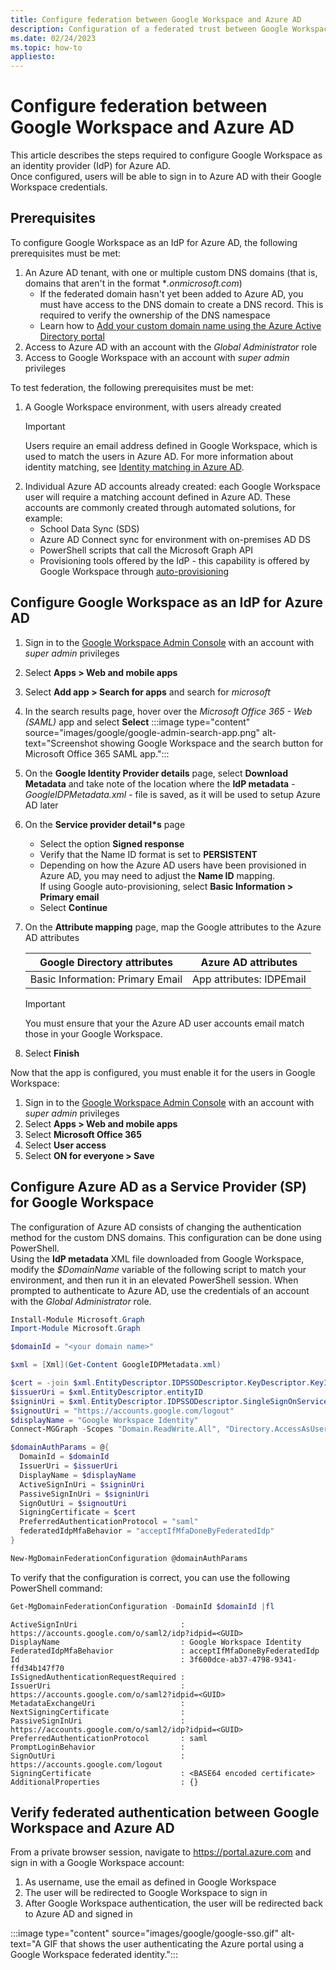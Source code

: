 ```yaml
---
title: Configure federation between Google Workspace and Azure AD
description: Configuration of a federated trust between Google Workspace and Azure AD, with Google Workspace acting as an identity provider (IdP) for Azure AD.
ms.date: 02/24/2023
ms.topic: how-to
appliesto:
---
```


# Configure federation between Google Workspace and Azure AD

This article describes the steps required to configure Google Workspace as an identity provider (IdP) for Azure AD.\
Once configured, users will be able to sign in to Azure AD with their Google Workspace credentials.

## Prerequisites

To configure Google Workspace as an IdP for Azure AD, the following prerequisites must be met:

1. An Azure AD tenant, with one or multiple custom DNS domains (that is, domains that aren't in the format \**.onmicrosoft.com*)
    - If the federated domain hasn't yet been added to Azure AD, you must have access to the DNS domain to create a DNS record. This is required to verify the ownership of the DNS namespace
    - Learn how to [Add your custom domain name using the Azure Active Directory portal](/azure/active-directory/fundamentals/add-custom-domain)
1. Access to Azure AD with an account with the *Global Administrator* role
1. Access to Google Workspace with an account with *super admin* privileges

To test federation, the following prerequisites must be met:

1. A Google Workspace environment, with users already created
    > [!IMPORTANT]
    > Users require an email address defined in Google Workspace, which is used to match the users in Azure AD.
    > For more information about identity matching, see [Identity matching in Azure AD](federated-sign-in.md#identity-matching-in-azure-ad).
1. Individual Azure AD accounts already created: each Google Workspace user will require a matching account defined in Azure AD. These accounts are commonly created through automated solutions, for example:
    - School Data Sync (SDS)
    - Azure AD Connect sync for environment with on-premises AD DS
    - PowerShell scripts that call the Microsoft Graph API
    - Provisioning tools offered by the IdP - this capability is offered by Google Workspace through [auto-provisioning](https://support.google.com/a/answer/7365072)

## Configure Google Workspace as an IdP for Azure AD

1. Sign in to the [Google Workspace Admin Console](https://admin.google.com) with an account with *super admin* privileges
1. Select **Apps > Web and mobile apps**
1. Select **Add app > Search for apps** and search for *microsoft*
1. In the search results page, hover over the *Microsoft Office 365 - Web (SAML)* app and select **Select**
   :::image type="content" source="images/google/google-admin-search-app.png" alt-text="Screenshot showing Google Workspace and the search button for Microsoft Office 365 SAML app.":::
1. On the **Google Identity Provider details** page, select **Download Metadata** and take note of the location where the **IdP metadata** - *GoogleIDPMetadata.xml* - file is saved, as it will be used to setup Azure AD later
1. On the **Service provider detail*s** page
      - Select the option **Signed response**
      - Verify that the Name ID format is set to **PERSISTENT**
      - Depending on how the Azure AD users have been provisioned in Azure AD, you may need to adjust the **Name ID** mapping.\
        If using Google auto-provisioning, select **Basic Information > Primary email**
      - Select **Continue**
1. On the **Attribute mapping** page, map the Google attributes to the Azure AD attributes

    |Google Directory attributes|Azure AD attributes|
    |-|-|
    |Basic Information: Primary Email|App attributes: IDPEmail|

    > [!IMPORTANT]
    > You must ensure that your the Azure AD user accounts email match those in your Google Workspace.

1. Select **Finish**

Now that the app is configured, you must enable it for the users in Google Workspace:

1. Sign in to the [Google Workspace Admin Console](https://admin.google.com) with an account with *super admin* privileges
1. Select **Apps > Web and mobile apps**
1. Select **Microsoft Office 365**
1. Select **User access**
1. Select **ON for everyone > Save**

## Configure Azure AD as a Service Provider (SP) for Google Workspace

The configuration of Azure AD consists of changing the authentication method for the custom DNS domains. This configuration can be done using PowerShell.\
Using the **IdP metadata** XML file downloaded from Google Workspace, modify the *$DomainName* variable of the following script to match your environment, and then run it in an elevated PowerShell session. When prompted to authenticate to Azure AD, use the credentials of an account with the *Global Administrator* role.

```powershell
Install-Module Microsoft.Graph
Import-Module Microsoft.Graph

$domainId = "<your domain name>"

$xml = [Xml](Get-Content GoogleIDPMetadata.xml)

$cert = -join $xml.EntityDescriptor.IDPSSODescriptor.KeyDescriptor.KeyInfo.X509Data.X509Certificate.Split()
$issuerUri = $xml.EntityDescriptor.entityID
$signinUri = $xml.EntityDescriptor.IDPSSODescriptor.SingleSignOnService | ? { $_.Binding.Contains('Redirect') } | % { $_.Location }
$signoutUri = "https://accounts.google.com/logout"
$displayName = "Google Workspace Identity"
Connect-MGGraph -Scopes "Domain.ReadWrite.All", "Directory.AccessAsUser.All"

$domainAuthParams = @{
  DomainId = $domainId
  IssuerUri = $issuerUri
  DisplayName = $displayName
  ActiveSignInUri = $signinUri
  PassiveSignInUri = $signinUri
  SignOutUri = $signoutUri
  SigningCertificate = $cert
  PreferredAuthenticationProtocol = "saml"
  federatedIdpMfaBehavior = "acceptIfMfaDoneByFederatedIdp"
}

New-MgDomainFederationConfiguration @domainAuthParams
```

To verify that the configuration is correct, you can use the following PowerShell command:

```powershell
Get-MgDomainFederationConfiguration -DomainId $domainId |fl
```

```output
ActiveSignInUri                       : https://accounts.google.com/o/saml2/idp?idpid=<GUID>
DisplayName                           : Google Workspace Identity
FederatedIdpMfaBehavior               : acceptIfMfaDoneByFederatedIdp
Id                                    : 3f600dce-ab37-4798-9341-ffd34b147f70
IsSignedAuthenticationRequestRequired :
IssuerUri                             : https://accounts.google.com/o/saml2?idpid=<GUID>
MetadataExchangeUri                   :
NextSigningCertificate                :
PassiveSignInUri                      : https://accounts.google.com/o/saml2/idp?idpid=<GUID>
PreferredAuthenticationProtocol       : saml
PromptLoginBehavior                   :
SignOutUri                            : https://accounts.google.com/logout
SigningCertificate                    : <BASE64 encoded certificate>
AdditionalProperties                  : {}
```

## Verify federated authentication between Google Workspace and Azure AD

From a private browser session, navigate to https://portal.azure.com and sign in with a Google Workspace account:

1. As username, use the email as defined in Google Workspace
1. The user will be redirected to Google Workspace to sign in
1. After Google Workspace authentication, the user will be redirected back to Azure AD and signed in

:::image type="content" source="images/google/google-sso.gif" alt-text="A GIF that shows the user authenticating the Azure portal using a Google Workspace federated identity.":::